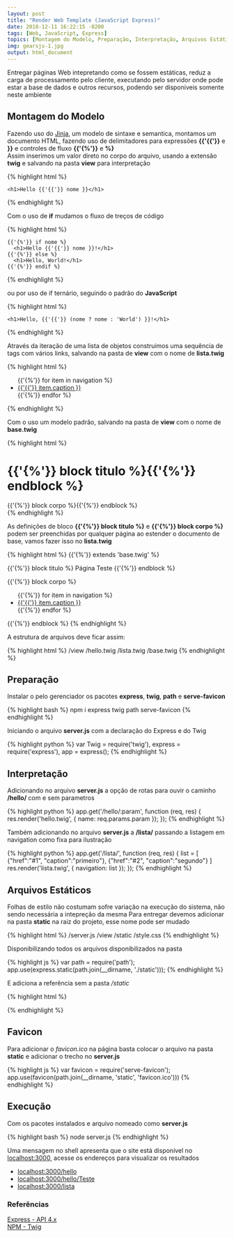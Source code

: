 ```yaml
---
layout: post
title: "Render Web Template (JavaScript Express)"
date: 2018-12-11 16:22:15 -0200
tags: [Web, JavaScript, Express]
topics: [Montagem do Modelo, Preparação, Interpretação, Arquivos Estáticos, Favicon, Execução]
img: gearsjs-1.jpg
output: html_document
---
```




Entregar páginas Web intepretando como se fossem estáticas, reduz a carga de processamento pelo cliente, executando pelo servidor onde pode estar a base de dados e outros recursos, podendo ser disponiveis somente neste ambiente

## Montagem do Modelo

Fazendo uso do [Jinja](http://jinja.pocoo.org/docs/2.10/templates/), um modelo de sintaxe e semantica, montamos um documento  HTML, fazendo uso de delimitadores para expressões **{{'{{'}}** e **}}** e controles de fluxo **{{'{%'}}** e **%}**  
Assim inserimos um valor direto no corpo do arquivo, usando a extensão **twig** e salvando na pasta **view** para interpretação


{% highlight html %}
<!doctype html>
	<h1>Hello {{'{{'}} nome }}</h1>
{% endhighlight %}

Com o uso de **if** mudamos o fluxo de treços de código


{% highlight html %}
<!doctype html>
	{{'{%'}} if nome %}
	  <h1>Hello {{'{{'}} nome }}!</h1>
	{{'{%'}} else %}
	  <h1>Hello, World!</h1>
	{{'{%'}} endif %}
{% endhighlight %}

ou por uso de if ternário, seguindo o padrão do **JavaScript**


{% highlight html %}
<!doctype html>
	<h1>Hello, {{'{{'}} (nome ? nome : 'World') }}!</h1>	
{% endhighlight %}

Através da iteração de uma lista de objetos construimos uma sequência de tags com vários links, salvando na pasta de **view** com o nome de **lista.twig**


{% highlight html %}
<!doctype html>
  <ul id="navigation">
  {{'{%'}} for item in navigation %}
      <li><a href="{{'{{'}} item.href }}">{{'{{'}} item.caption }}</a></li>
  {{'{%'}} endfor %}
  </ul>	
{% endhighlight %}

Com o uso um modelo padrão, salvando na pasta de **view** com o nome de **base.twig**


{% highlight html %}
<!doctype html>
  <h1>{{'{%'}} block titulo %}{{'{%'}} endblock %}</h1>

  <div class="wrapper">
    {{'{%'}} block corpo %}{{'{%'}} endblock %}
  </div>	
{% endhighlight %}

As definições de bloco **{{'{%'}} block titulo %}** e  **{{'{%'}} block corpo %}** podem ser preenchidas por qualquer página ao estender o documento de base, vamos fazer isso no **lista.twig**


{% highlight html %}
{{'{%'}} extends 'base.twig' %}

{{'{%'}} block titulo %}
Página Teste 
{{'{%'}} endblock %}

{{'{%'}} block corpo %}
  <ul id="navigation">
  {{'{%'}} for item in navigation %}
      <li><a href="{{'{{'}} item.href }}">{{'{{'}} item.caption }}</a></li>
  {{'{%'}} endfor %}
  </ul>	
{{'{%'}} endblock %}
{% endhighlight %}

A estrutura de arquivos deve ficar assim: 


{% highlight html %}
/view
	/hello.twig
	/lista.twig
	/base.twig
{% endhighlight %}

## Preparação

Instalar o pelo gerenciador os pacotes **express**, **twig**, **path** e **serve-favicon**


{% highlight bash %}
npm i express twig path serve-favicon
{% endhighlight %}

Iniciando o arquivo **server.js** com a declaração do Express e do Twig


{% highlight python %}
var Twig = require('twig'),
	express = require('express'),
	app = express();
{% endhighlight %}

## Interpretação

Adicionando no arquivo **server.js** a opção de rotas para ouvir o caminho **/hello/** com e sem parametros


{% highlight python %}
app.get('/hello/:param', function (req, res) {
	res.render('hello.twig', { name: req.params.param });
});
{% endhighlight %}

Também adicionando no arquivo **server.js** a **/lista/** passando a listagem em navigation como fixa para ilustração


{% highlight python %}
app.get('/lista/', function (req, res) {
    list = [
        {"href":"#1", "caption":"primeiro"},
        {"href":"#2", "caption":"segundo"}
    ]
	res.render('lista.twig', { navigation: list });
});
{% endhighlight %}

## Arquivos Estáticos

Folhas de estilo não costumam sofre variação na execução do sistema, não sendo necessária a intepreção da mesma
Para entregar devemos adicionar na pasta **static** na raiz do projeto, esse nome pode ser mudado


{% highlight html %}
/server.js
/view
/static
    /style.css
{% endhighlight %}

Disponibilizando todos os arquivos disponibilizados na pasta


{% highlight js %}
var path = require('path');
app.use(express.static(path.join(__dirname, './static')));
{% endhighlight %}

E adiciona a referência sem a pasta */static*


{% highlight html %}
<link rel="stylesheet" href="/style.css">
{% endhighlight %}

## Favicon

Para adicionar o *favicon.ico* na página basta colocar o arquivo na pasta **static** e adicionar o trecho no **server.js**


{% highlight js %}
var favicon = require('serve-favicon');
app.use(favicon(path.join(__dirname, 'static', 'favicon.ico')))
{% endhighlight %}

## Execução

Com os pacotes instalados e arquivo nomeado como **server.js**


{% highlight bash %}
node server.js
{% endhighlight %}

Uma mensagem no shell apresenta que o site está disponível no [localhost:3000](localhost:3000), acesse os endereços para visualizar os resultados
* [localhost:3000/hello](localhost:3000/hello)
* [localhost:3000/hello/Teste](localhost:3000/hello/Teste)
* [localhost:3000/lista](localhost:3000/lista)

### Referências

[Express - API 4.x](http://expressjs.com/pt-br/api.html)  
[NPM - Twig](https://www.npmjs.com/package/twig)  
